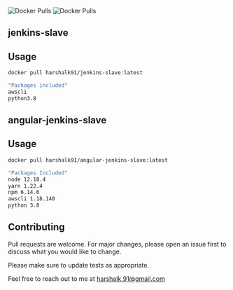 ![Docker Pulls](https://img.shields.io/docker/pulls/harshalk91/angular-jenkins-slave?label=Jenkins%20Slave%20docker%20pulls)
![Docker Pulls](https://img.shields.io/docker/pulls/harshalk91/jenkins-slave?label=Jenkins%20Master%20docker%20pulls)

## jenkins-slave

## Usage
```bash
docker pull harshalk91/jenkins-slave:latest

"Packages included"
awscli
python3.8
```

## angular-jenkins-slave

## Usage
```bash
docker pull harshalk91/angular-jenkins-slave:latest

"Packages Included"
node 12.18.4
yarn 1.22.4
npm 6.14.6
awscli 1.18.140
python 3.8
```


## Contributing
Pull requests are welcome. For major changes, please open an issue first to discuss what you would like to change.

Please make sure to update tests as appropriate.

Feel free to reach out to me at harshalk.91@gmail.com

